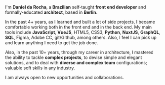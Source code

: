 I'm **Daniel da Rocha**, a **Brazilian** self-taught **front end developer** and formally-educated **architect**, based in **Berlin**.

In the past 4+ years, as I learned and built a lot of side projects, I became comfortable working both in the front end and in the back end. My main tools include **JavaScript**, **VueJS**, HTML5, CSS3, **Python**, **NuxtJS**, **GraphQL**, **SQL**, Figma, Adobe CC, git/Github, among others. Also, I feel I can pick up and learn anything I need to get the job done.

Also, in the past 10+ years, through my career in architecture, I mastered the ability to tackle **complex projects**, to devise simple and elegant solutions, and to deal with **diverse and complex team** configurations; valuable soft skills in any industry.

I am always open to new opportunities and collaborations.
